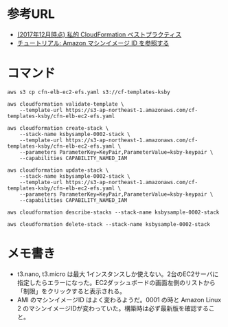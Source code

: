 # 参考URL

* [(2017年12月時点) 私的 CloudFormation ベストプラクティス](https://qiita.com/yasuhiroki/items/8463eed1c78123313a6f)
* [チュートリアル: Amazon マシンイメージ ID を参照する](https://docs.aws.amazon.com/ja_jp/AWSCloudFormation/latest/UserGuide/walkthrough-custom-resources-lambda-lookup-amiids.html)

# コマンド

```
aws s3 cp cfn-elb-ec2-efs.yaml s3://cf-templates-ksby

aws cloudformation validate-template \
    --template-url https://s3-ap-northeast-1.amazonaws.com/cf-templates-ksby/cfn-elb-ec2-efs.yaml

aws cloudformation create-stack \
    --stack-name ksbysample-0002-stack \
    --template-url https://s3-ap-northeast-1.amazonaws.com/cf-templates-ksby/cfn-elb-ec2-efs.yaml \
    --parameters ParameterKey=KeyPair,ParameterValue=ksby-keypair \
    --capabilities CAPABILITY_NAMED_IAM

aws cloudformation update-stack \
    --stack-name ksbysample-0002-stack \
    --template-url https://s3-ap-northeast-1.amazonaws.com/cf-templates-ksby/cfn-elb-ec2-efs.yaml \
    --parameters ParameterKey=KeyPair,ParameterValue=ksby-keypair \
    --capabilities CAPABILITY_NAMED_IAM

aws cloudformation describe-stacks --stack-name ksbysample-0002-stack

aws cloudformation delete-stack --stack-name ksbysample-0002-stack

```

# メモ書き

* t3.nano, t3.micro は最大 1インスタンスしか使えない。2台のEC2サーバに指定したらエラーになった。EC2ダッシュボードの画面左側のリストから「制限」をクリックすると表示される。
* AMI のマシンイメージID はよく変わるようだ。0001 の時と Amazon Linux 2 のマシンイメージIDが変わっていた。構築時は必ず最新版を確認すること。
